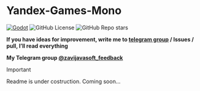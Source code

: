 # Yandex-Games-Mono
[![Godot](https://img.shields.io/badge/Godot%20Engine-3.5.3-blue.svg)](https://github.com/godotengine/godot/)
![GitHub License](https://img.shields.io/github/license/zavijavasoft/Yandex-Games-Mono)
![GitHub Repo stars](https://img.shields.io/github/stars/zavijavasoft/Yandex-Games-Mono)

__If you have ideas for improvement, write me to [telegram group](https://t.me/zavijavasoft_feedback) / Issues / pull, I’ll read everything__

__My Telegram group [@zavijavasoft_feedback](https://t.me/zavijavasoft_feedback)__

> [!IMPORTANT]
> Readme is under costruction. Coming soon...

